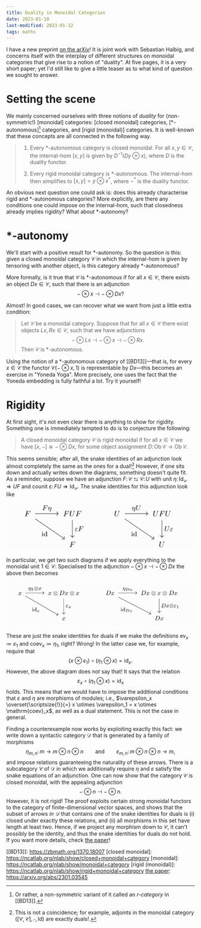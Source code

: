 ```yaml
---
title: Duality in Monoidal Categories
date: 2023-01-10
last-modified: 2023-01-12
tags: maths
---
```


I have a new preprint [on the arXiv][the paper]!  It is joint work with
Sebastian Halbig, and concerns itself with the interplay of different
structures on monoidal categories that give rise to a notion of
"duality".  At five pages, it is a very short paper; yet I'd still like
to give a little teaser as to what kind of question we sought to answer.

[the paper]: https://arxiv.org/abs/2301.03545

<!--more-->

# Setting the scene

We mainly concerned ourselves with three notions of *duality* for
(non-symmetric!)  [monoidal] categories: [closed monoidal] categories,
[\*-autonomous][^1] categories, and [rigid (monoidal)] categories.  It
is well-known that these concepts are all connected in the following
way.

> 1. Every \*-autonomous category is closed monoidal.
>    For all $x, y \in \mathcal{C}$, the internal-hom $[x, y]$
>    is given by $D^{-1}(Dy \otimes x)$, where $D$ is the duality
>    functor.
>
> 2. Every rigid monoidal category is \*-autonomous.  The internal-hom
>    then simplifies to $[x, y] = y \otimes x^*$, where ${-}^*$ is the
>    duality functor.

An obvious next question one could ask is: does this already
characterise rigid and \*-autonomous categories?  More explicitly, are
there any conditions one could impose on the internal-hom, such that
closedness already implies rigidity?  What about \*-autonomy?

# \*-autonomy

We'll start with a positive result for \*-autonomy.  So the question is
this: given a closed monoidal category $\mathcal{C}$ in which the
internal-hom is given by tensoring with another object, is this category
already \*-autonomous?

More formally, is it true that $\mathcal{C}$ is \*-autonomous if
for all $x \in \mathcal{C}$, there exists an object
$Dx \in \mathcal{C}$, such that there is an adjunction
$$
  {-} \otimes x \dashv {-} \otimes Dx?
$$

Almost!  In good cases, we can recover what we want from just a little
extra condition:

> Let $\mathcal{C}$ be a monoidal category.  Suppose that for all
> $x \in \mathcal{C}$ there exist objects
> $Lx, Rx \in \mathcal{C}$, such that we have adjunctions
> $$
>   {-} \otimes Lx  \dashv  {-} \otimes x  \dashv  {-} \otimes Rx.
> $$
> Then $\mathcal{C}$ is \*-autonomous.

Using the notion of a \*-autonomous category of [[BD13]]—that is, for
every $x \in \mathcal{C}$ the functor $\mathcal{C}({-} \otimes x, 1)$ is
representable by $Dx$—this becomes an exercise in "Yoneda Yoga".  More
precisely, one uses the fact that the Yoneda embedding is fully faithful
a lot.  Try it yourself!

# Rigidity

At first sight, it's not even clear there is anything to show for
rigidity.  Something one is immediately tempted to do is to conjecture
the following:

> A closed monoidal category $\mathcal{C}$ is rigid monoidal
> if for all $x \in \mathcal{C}$ we have
> $[x, {-}] \cong {-} \otimes Dx$, for some object assignment
> $D \colon \mathrm{Ob}\,\mathcal{C} \to \mathrm{Ob}\,\mathcal{C}$.

This seems sensible; after all, the snake identities of an adjunction
look almost completely the same as the ones for a dual![^2] However, if
one sits down and actually writes down the diagrams, something doesn't
quite fit.  As a reminder, suppose we have an adjunction
$F\colon \mathcal{C} \leftrightarrows \mathcal{C} : \! U$ with unit
$\eta \colon \mathrm{Id}_{\mathcal{C}} \Longrightarrow U F$
and counit
$\varepsilon \colon F U \Longrightarrow \mathrm{Id}_{\mathcal{C}}$.
The snake identities for this adjunction look like

<img class="pure-img" src="../images/duality-in-monoidal-categories/snake-idents-adjunction.png"
     alt="Usual snake identities of an adjunction">

In particular, we get two such diagrams if we apply everything to the
monoidal unit $1 \in \mathcal{C}$.  Specialised to the adjunction
${-} \otimes x \dashv {-} \otimes Dx$ the above then becomes

<img class="pure-img" src="../images/duality-in-monoidal-categories/snake-idents-adjunction-specialised.png"
     alt="Snake identities of an adjunction, specialised to this use-case">

These are just the snake identities for duals if we make the definitions
$\mathrm{ev}_x ≔ \varepsilon_1$ and $\mathrm{coev}_x ≔ \eta_1$, right?
Wrong!  In the latter case we, for example, require that
$$
  (x \otimes \varepsilon_1) \circ (\eta_1 \otimes x) = \mathrm{id}_x.
$$
However, the above diagram does *not* say that!  It says that the
relation
$$
  \varepsilon_x \circ (\eta_1 \otimes x) = \mathrm{id}_x
$$
holds.  This means that we would have to impose the additional
conditions that $\varepsilon$ and $\eta$ are morphisms of modules; i.e.,
$\varepsilon_x \overset{\scriptsize{!}}{=} x \otimes \varepsilon_1 = x \otimes \mathrm{coev}_x$,
as well as a dual statement.  This is not the case in general.

Finding a counterexample now works by exploiting exactly this fact: we
write down a syntactic category $\mathcal{D}$ that is generated by a
family of morphisms
$$
  \eta_{m, n} \colon m \to m \otimes n \otimes n
  \qquad \text{and} \qquad
  \varepsilon_{m, n} \colon m \otimes n \otimes n \to m,
$$
and impose relations guaranteeing the naturality of these arrows.  There
is a subcategory $\mathcal{C}$ of $\mathcal{D}$ in which we additionally
require $\eta$ and $\varepsilon$ satisfy the snake equations of an
adjunction.  One can now show that the category $\mathcal{C}$ is closed
monoidal, with the appealing adjunction
$$
  {-} \otimes n \dashv {-} \otimes n.
$$
However, it is not rigid!  The proof exploits certain strong monoidal
functors to the category of finite-dimensional vector spaces, and shows
that the subset of arrows *in $\mathcal{D}$* that contains one of the
snake identities for duals is (i) closed under exactly these relations,
and (ii) all morphisms in this set have length at least two.  Hence, if
we project any morphism down to $\mathcal{C}$, it can't possibly be the
identity, and thus the snake identities for duals do not hold.  If you
want more details, check [the paper]!

[\*-autonomous]: https://ncatlab.org/nlab/show/star-autonomous+category
[[BD13]]: https://zbmath.org/1370.18007
[closed monoidal]: https://ncatlab.org/nlab/show/closed+monoidal+category
[monoidal]: https://ncatlab.org/nlab/show/monoidal+category
[rigid (monoidal)]: https://ncatlab.org/nlab/show/rigid+monoidal+category
[the paper]: https://arxiv.org/abs/2301.03545

[^1]: Or rather, a non-symmetric variant of it called an *r-category* in
      [[BD13]].

[^2]: This is not a coincidence; for example, adjoints in the monoidal
      category $([\mathcal{C}, \mathcal{C}], \circ, \mathrm{Id})$ are
      exactly duals!.

